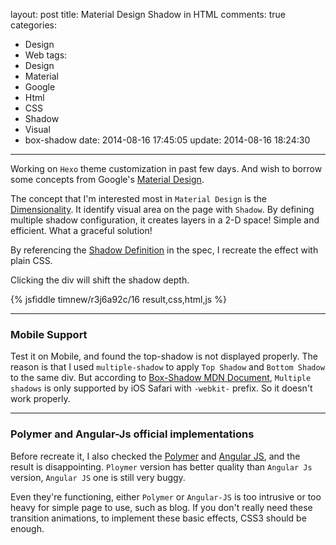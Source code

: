 layout: post
title: Material Design Shadow in HTML
comments: true
categories:  
  - Design
  - Web
tags:
  - Design
  - Material
  - Google
  - Html
  - CSS
  - Shadow
  - Visual
  - box-shadow
date: 2014-08-16 17:45:05
update: 2014-08-16 18:24:30
---

Working on `Hexo` theme customization in past few days. And wish to borrow some concepts from Google's [Material Design].

The concept that I'm interested most in `Material Design` is the [Dimensionality]. It identify visual area on the page with `Shadow`.
By defining multiple shadow configuration, it creates layers in a 2-D space! Simple and efficient. What a graceful solution!

By referencing the [Shadow Definition] in the spec, I recreate the effect with plain CSS.

Clicking the div will shift the shadow depth.

{% jsfiddle timnew/r3j6a92c/16 result,css,html,js %}

-----

### Mobile Support

Test it on Mobile, and found the top-shadow is not displayed properly. The reason is that I used `multiple-shadow` to apply `Top Shadow` and `Bottom Shadow` to the same div. But according to [Box-Shadow MDN Document], `Multiple shadows` is only supported by iOS Safari with `-webkit-` prefix. So it doesn't work properly.

---

### Polymer and Angular-Js official implementations

Before recreate it, I also checked the [Polymer] and [Angular JS], and the result is disappointing. `Ploymer` version has better quality than `Angular Js` version, `Angular JS` one is still very buggy.

Even they're functioning, either `Polymer` or `Angular-JS` is too intrusive or too heavy for simple page to use, such as blog. If you don't really need these transition animations, to implement these basic effects, CSS3 should be enough.

[Material Design]: http://www.google.com/design/spec/material-design/introduction.html
[Dimensionality]: http://www.google.com/design/spec/layout/layout-principles.html#layout-principles-dimensionality
[Shadow Definition]: http://www.google.com/design/spec/layout/layout-principles.html#dimensionality-%20Shadows-1
[Box-Shadow MDN Document]: https://developer.mozilla.org/en-US/docs/Web/CSS/box-shadow

[Polymer]: http://www.polymer-project.org/components/paper-elements/demo.html
[Angular JS]: https://material.angularjs.org/
